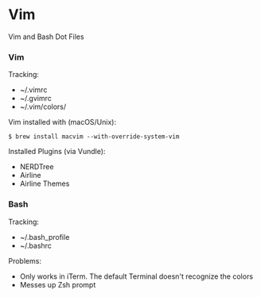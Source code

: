 # Vim
Vim and Bash Dot Files

### Vim
Tracking:
* ~/.vimrc
* ~/.gvimrc
* ~/.vim/colors/

Vim installed with (macOS/Unix):
```
$ brew install macvim --with-override-system-vim
```

Installed Plugins (via Vundle):
* NERDTree
* Airline
* Airline Themes

### Bash
Tracking:
* ~/.bash_profile
* ~/.bashrc

Problems:
* Only works in iTerm. The default Terminal doesn't recognize the colors
* Messes up Zsh prompt
